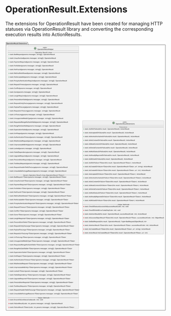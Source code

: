 # OperationResult.Extensions

The extensions for OperationResult have been created for managing HTTP statuses via OperationResult library and converting the corresponding execution results into ActionResults.

![General picture](https://raw.githubusercontent.com/VladGanuscheak/OperationResult.Extensions/documentation/OperationResultExtensions_ver_200.svg)